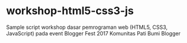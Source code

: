 # workshop-html5-css3-js
Sample script workshop dasar pemrograman web (HTML5, CSS3, JavaScript) pada event Blogger Fest 2017 Komunitas Pati Bumi Blogger
